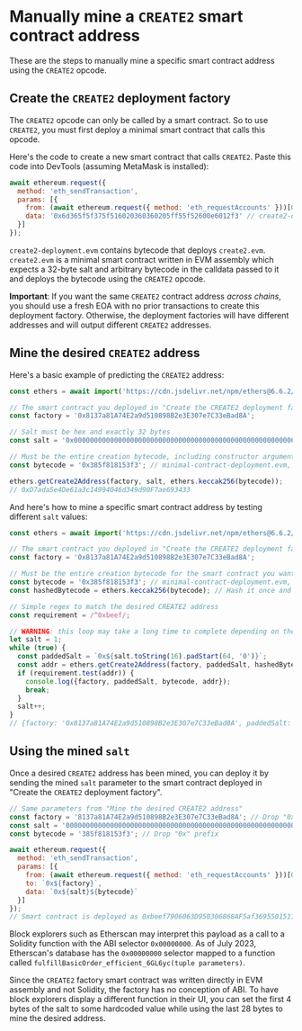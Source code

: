 # Manually mine a `CREATE2` smart contract address

These are the steps to manually mine a specific smart contract address using the `CREATE2` opcode.

## Create the `CREATE2` deployment factory

The `CREATE2` opcode can only be called by a smart contract. So to use `CREATE2`, you must first deploy a minimal smart contract that calls this opcode.

Here's the code to create a new smart contract that calls `CREATE2`. Paste this code into DevTools (assuming MetaMask is installed):

```javascript
await ethereum.request({
  method: 'eth_sendTransaction',
  params: [{
    from: (await ethereum.request({ method: 'eth_requestAccounts' }))[0], // Your currently active MetaMask address
    data: '0x6d365f5f375f516020360360205ff55f52600e6012f3' // create2-deployment.evm, compiled
  }]
});
```

`create2-deployment.evm` contains bytecode that deploys `create2.evm`. `create2.evm` is a minimal smart contract written in EVM assembly which expects a 32-byte salt and arbitrary bytecode in the calldata passed to it and deploys the bytecode using the `CREATE2` opcode.

**Important**: If you want the same `CREATE2` contract address *across chains*, you should use a fresh EOA with no prior transactions to create this deployment factory. Otherwise, the deployment factories will have different addresses and will output different `CREATE2` addresses.

## Mine the desired `CREATE2` address

Here's a basic example of predicting the `CREATE2` address:

```javascript
const ethers = await import('https://cdn.jsdelivr.net/npm/ethers@6.6.2/+esm');

// The smart contract you deployed in "Create the CREATE2 deployment factory"
const factory = '0x8137a81A74E2a9d510898B2e3E307e7C33eBad8A';

// Salt must be hex and exactly 32 bytes
const salt = '0x0000000000000000000000000000000000000000000000000000000000000123';

// Must be the entire creation bytecode, including constructor arguments
const bytecode = '0x385f818153f3'; // minimal-contract-deployment.evm, compiled

ethers.getCreate2Address(factory, salt, ethers.keccak256(bytecode));
// 0xD7ada5e4De61a3c14994046d349d90F7ae693433
```

And here's how to mine a specific smart contract address by testing different `salt` values:

```javascript
const ethers = await import('https://cdn.jsdelivr.net/npm/ethers@6.6.2/+esm');

// The smart contract you deployed in "Create the CREATE2 deployment factory"
const factory = '0x8137a81A74E2a9d510898B2e3E307e7C33eBad8A';

// Must be the entire creation bytecode for the smart contract you want to deploy, including constructor arguments
const bytecode = '0x385f818153f3'; // minimal-contract-deployment.evm, compiled
const hashedBytecode = ethers.keccak256(bytecode); // Hash it once and save for efficiency

// Simple regex to match the desired CREATE2 address
const requirement = /^0xbeef/;

// WARNING: this loop may take a long time to complete depending on the complexity of the requirement
let salt = 1;
while (true) {
  const paddedSalt = `0x${salt.toString(16).padStart(64, '0')}`;
  const addr = ethers.getCreate2Address(factory, paddedSalt, hashedBytecode);
  if (requirement.test(addr)) {
    console.log({factory, paddedSalt, bytecode, addr});
    break;
  }
  salt++;
}
// {factory: '0x8137a81A74E2a9d510898B2e3E307e7C33eBad8A', paddedSalt: '0x000000000000000000000000000000000000000000000000000000000005c342', bytecode: '0x385f818153f3', addr: '0xbeef7906063D950306868AF5af36955015110f84'}
```

## Using the mined `salt`

Once a desired `CREATE2` address has been mined, you can deploy it by sending the mined `salt` parameter to the smart contract deployed in "Create the `CREATE2` deployment factory".

```javascript
// Same parameters from "Mine the desired CREATE2 address"
const factory = '8137a81A74E2a9d510898B2e3E307e7C33eBad8A'; // Drop "0x" prefix
const salt = '000000000000000000000000000000000000000000000000000000000005c342'; // Drop "0x" prefix
const bytecode = '385f818153f3'; // Drop "0x" prefix

await ethereum.request({
  method: 'eth_sendTransaction',
  params: [{
    from: (await ethereum.request({ method: 'eth_requestAccounts' }))[0], // Your currently active MetaMask address
    to: `0x${factory}`,
    data: `0x${salt}${bytecode}`
  }]
});
// Smart contract is deployed as 0xbeef7906063D950306868AF5af36955015110f84, as predicted
```

Block explorers such as Etherscan may interpret this payload as a call to a Solidity function with the ABI selector `0x00000000`. As of July 2023, Etherscan's database has the `0x00000000` selector mapped to a function called `fulfillBasicOrder_efficient_6GL6yc(tuple parameters)`.

Since the `CREATE2` factory smart contract was written directly in EVM assembly and not Solidity, the factory has no conception of ABI. To have block explorers display a different function in their UI, you can set the first 4 bytes of the salt to some hardcoded value while using the last 28 bytes to mine the desired address.
